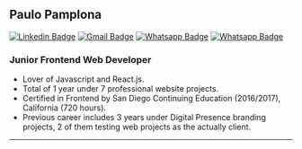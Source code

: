 ## Paulo Pamplona

[![Linkedin Badge](https://img.shields.io/badge/-LinkedIn-blue?style=for-the-badge&logo=Linkedin&logoColor=white&link=https://www.linkedin.com/in/paulopamplona/)](https://www.linkedin.com/in/paulopamplona/)
[![Gmail Badge](https://img.shields.io/badge/-pamplonapaulo@gmail.com-c14438?style=for-the-badge&logo=Gmail&logoColor=white&link=mailto:pamplonapaulo@gmail.com)](mailto:pamplonapaulo@gmail.com)
[![Whatsapp Badge](https://img.shields.io/badge/-Whatsapp-4CA143?style=for-the-badge&logo=whatsapp&logoColor=white&link=https://api.whatsapp.com/send?phone=5519996643581)](https://api.whatsapp.com/send?phone=5511993527916)
[![Whatsapp Badge](https://img.shields.io/badge/-Curriculum-2E4053?style=for-the-badge&labelColor=2E4053&link=https://paulopamplona.com/assets/paulo-pamplona-curriculum.pdf)](https://paulopamplona.com/assets/paulo-pamplona-curriculum.pdf)

### Junior Frontend Web Developer

- Lover of Javascript and React.js.
- Total of 1 year under 7 professional website projects.
- Certified in Frontend by San Diego Continuing Education (2016/2017), California (720 hours).
- Previous career includes 3 years under Digital Presence branding projects, 2 of them testing web projects as the actually client.
---
